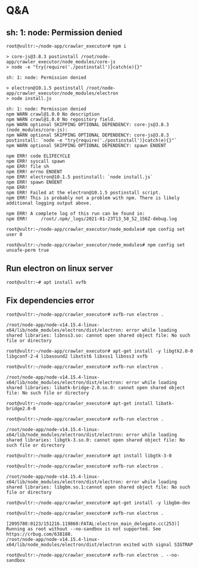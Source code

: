 # Q&A
## sh: 1: node: Permission denied
`root@vultr:~/node-app/crawler_executor# npm i`
```
> core-js@3.8.3 postinstall /root/node-app/crawler_executor/node_modules/core-js
> node -e "try{require('./postinstall')}catch(e){}"

sh: 1: node: Permission denied

> electron@10.1.5 postinstall /root/node-app/crawler_executor/node_modules/electron
> node install.js

sh: 1: node: Permission denied
npm WARN crawl@1.0.0 No description
npm WARN crawl@1.0.0 No repository field.
npm WARN optional SKIPPING OPTIONAL DEPENDENCY: core-js@3.8.3 (node_modules/core-js):
npm WARN optional SKIPPING OPTIONAL DEPENDENCY: core-js@3.8.3 postinstall: `node -e "try{require('./postinstall')}catch(e){}"`
npm WARN optional SKIPPING OPTIONAL DEPENDENCY: spawn ENOENT

npm ERR! code ELIFECYCLE
npm ERR! syscall spawn
npm ERR! file sh
npm ERR! errno ENOENT
npm ERR! electron@10.1.5 postinstall: `node install.js`
npm ERR! spawn ENOENT
npm ERR!
npm ERR! Failed at the electron@10.1.5 postinstall script.
npm ERR! This is probably not a problem with npm. There is likely additional logging output above.

npm ERR! A complete log of this run can be found in:
npm ERR!     /root/.npm/_logs/2021-01-23T13_58_52_156Z-debug.log
```

`root@vultr:~/node-app/crawler_executor/node_modules# npm config set user 0`

`root@vultr:~/node-app/crawler_executor/node_modules# npm config set unsafe-perm true`

## Run electron on linux server
`root@vultr:~# apt install xvfb`
## Fix dependencies error
`root@vultr:~/node-app/crawler_executor# xvfb-run electron .`
```
/root/node-app/node-v14.15.4-linux-x64/lib/node_modules/electron/dist/electron: error while loading shared libraries: libnss3.so: cannot open shared object file: No such file or directory
```
`root@vultr:~/node-app/crawler_executor# apt-get install -y libgtk2.0-0 libgconf-2-4 libasound2 libxtst6 libxss1 libnss3 xvfb`

`root@vultr:~/node-app/crawler_executor# xvfb-run electron .`
```
/root/node-app/node-v14.15.4-linux-x64/lib/node_modules/electron/dist/electron: error while loading shared libraries: libatk-bridge-2.0.so.0: cannot open shared object file: No such file or directory
```
`root@vultr:~/node-app/crawler_executor# apt-get install libatk-bridge2.0-0`

`root@vultr:~/node-app/crawler_executor# xvfb-run electron .`
```
/root/node-app/node-v14.15.4-linux-x64/lib/node_modules/electron/dist/electron: error while loading shared libraries: libgtk-3.so.0: cannot open shared object file: No such file or directory
```
`root@vultr:~/node-app/crawler_executor# apt install libgtk-3-0`

`root@vultr:~/node-app/crawler_executor# xvfb-run electron .`
```
/root/node-app/node-v14.15.4-linux-x64/lib/node_modules/electron/dist/electron: error while loading shared libraries: libgbm.so.1:cannot open shared object file: No such file or directory
```
`root@vultr:~/node-app/crawler_executor# apt-get install -y libgbm-dev`

`root@vultr:~/node-app/crawler_executor# xvfb-run electron .`
```
[2095780:0123/151216.119860:FATAL:electron_main_delegate.cc(253)] Running as root without --no-sandbox is not supported. See https://crbug.com/638180.
/root/node-app/node-v14.15.4-linux-x64/lib/node_modules/electron/dist/electron exited with signal SIGTRAP
```
`root@vultr:~/node-app/crawler_executor# xvfb-run electron . --no-sandbox`